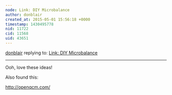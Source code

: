 ```yaml
---
node: Link: DIY Microbalance
author: donblair
created_at: 2015-05-01 15:56:18 +0000
timestamp: 1430495778
nid: 11722
cid: 11568
uid: 43651
---
```




[donblair](../profile/donblair) replying to: [Link: DIY Microbalance](../notes/Frikkie/03-25-2015/link-diy-microbalance)

----
Ooh, love these ideas!

Also found this:

http://openqcm.com/